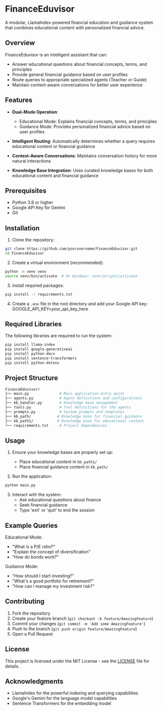 # FinanceEduvisor

A modular, LlamaIndex-powered financial education and guidance system that combines educational content with personalized financial advice.

## Overview

FinanceEduvisor is an intelligent assistant that can:
- Answer educational questions about financial concepts, terms, and principles
- Provide general financial guidance based on user profiles
- Route queries to appropriate specialized agents (Teacher or Guide)
- Maintain context-aware conversations for better user experience

## Features

- **Dual-Mode Operation**: 
  - Educational Mode: Explains financial concepts, terms, and principles
  - Guidance Mode: Provides personalized financial advice based on user profiles

- **Intelligent Routing**: Automatically determines whether a query requires educational content or financial guidance

- **Context-Aware Conversations**: Maintains conversation history for more natural interactions

- **Knowledge Base Integration**: Uses curated knowledge bases for both educational content and financial guidance

## Prerequisites

- Python 3.8 or higher
- Google API Key for Gemini
- Git

## Installation

1. Clone the repository:
```bash
git clone https://github.com/yourusername/FinanceEduvisor.git
cd FinanceEduvisor
```

2. Create a virtual environment (recommended):
```bash
python -m venv venv
source venv/bin/activate  # On Windows: venv\Scripts\activate
```

3. Install required packages:
```bash
pip install -r requirements.txt
```

4. Create a `.env` file in the root directory and add your Google API key:
GOOGLE_API_KEY=your_api_key_here

## Required Libraries

The following libraries are required to run the system:

```bash
pip install llama-index
pip install google-generativeai
pip install python-docx
pip install sentence-transformers
pip install python-dotenv
```

## Project Structure

```bash
FinanceEduvisor/
├── main.py              # Main application entry point
├── agents.py            # Agent definitions and configurations
├── kb_handler.py        # Knowledge base management
├── tools.py             # Tool definitions for the agents
├── prompts.py           # System prompts and templates
├── kb_path/            # Knowledge base for financial guidance
├── kb_path1/           # Knowledge base for educational content
└── requirements.txt     # Project dependencies
```

## Usage

1. Ensure your knowledge bases are properly set up:
   - Place educational content in `kb_path1/`
   - Place financial guidance content in `kb_path/`

2. Run the application:
```bash
python main.py
```

3. Interact with the system:
   - Ask educational questions about finance
   - Seek financial guidance
   - Type 'exit' or 'quit' to end the session

## Example Queries

Educational Mode:
- "What is a P/E ratio?"
- "Explain the concept of diversification"
- "How do bonds work?"

Guidance Mode:
- "How should I start investing?"
- "What's a good portfolio for retirement?"
- "How can I manage my investment risk?"

## Contributing

1. Fork the repository
2. Create your feature branch (`git checkout -b feature/AmazingFeature`)
3. Commit your changes (`git commit -m 'Add some AmazingFeature'`)
4. Push to the branch (`git push origin feature/AmazingFeature`)
5. Open a Pull Request

## License

This project is licensed under the MIT License - see the [LICENSE](LICENSE) file for details.

## Acknowledgments

- LlamaIndex for the powerful indexing and querying capabilities
- Google's Gemini for the language model capabilities
- Sentence Transformers for the embedding model


